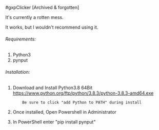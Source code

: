 
#gxpClicker [Archived & forgotten]



It's currently a rotten mess. 

It works, but I wouldn't recommend using it. 
###### Requirements:

1. Python3
1. pynput

###### Installation:

1. Download and Install Python3.8 64Bit https://www.python.org/ftp/python/3.8.3/python-3.8.3-amd64.exe

           Be sure to click "add Python to PATH" during install
          
1. Once installed, Open Powershell in Administrator
1. In PowerShell enter "pip install pynput"
